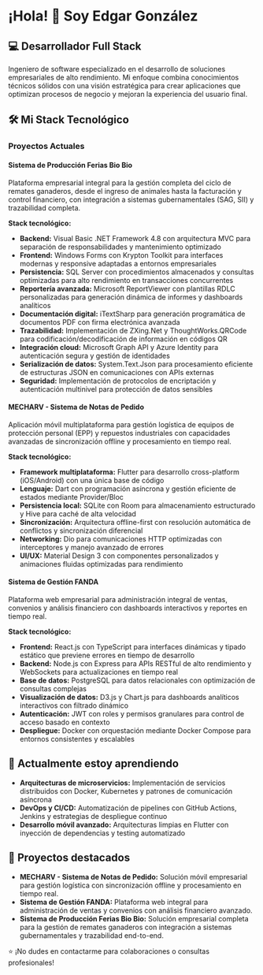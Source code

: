 # ¡Hola! 👋 Soy Edgar González

## 💻 Desarrollador Full Stack
Ingeniero de software especializado en el desarrollo de soluciones empresariales de alto rendimiento. Mi enfoque combina conocimientos técnicos sólidos con una visión estratégica para crear aplicaciones que optimizan procesos de negocio y mejoran la experiencia del usuario final.

## 🛠️ Mi Stack Tecnológico

### Proyectos Actuales

#### Sistema de Producción Ferias Bio Bio
Plataforma empresarial integral para la gestión completa del ciclo de remates ganaderos, desde el ingreso de animales hasta la facturación y control financiero, con integración a sistemas gubernamentales (SAG, SII) y trazabilidad completa.

**Stack tecnológico:**
- **Backend:** Visual Basic .NET Framework 4.8 con arquitectura MVC para separación de responsabilidades y mantenimiento optimizado
- **Frontend:** Windows Forms con Krypton Toolkit para interfaces modernas y responsive adaptadas a entornos empresariales
- **Persistencia:** SQL Server con procedimientos almacenados y consultas optimizadas para alto rendimiento en transacciones concurrentes
- **Reportería avanzada:** Microsoft ReportViewer con plantillas RDLC personalizadas para generación dinámica de informes y dashboards analíticos
- **Documentación digital:** iTextSharp para generación programática de documentos PDF con firma electrónica avanzada
- **Trazabilidad:** Implementación de ZXing.Net y ThoughtWorks.QRCode para codificación/decodificación de información en códigos QR
- **Integración cloud:** Microsoft Graph API y Azure Identity para autenticación segura y gestión de identidades
- **Serialización de datos:** System.Text.Json para procesamiento eficiente de estructuras JSON en comunicaciones con APIs externas
- **Seguridad:** Implementación de protocolos de encriptación y autenticación multinivel para protección de datos sensibles

#### MECHARV - Sistema de Notas de Pedido
Aplicación móvil multiplataforma para gestión logística de equipos de protección personal (EPP) y repuestos industriales con capacidades avanzadas de sincronización offline y procesamiento en tiempo real.

**Stack tecnológico:**
- **Framework multiplataforma:** Flutter para desarrollo cross-platform (iOS/Android) con una única base de código
- **Lenguaje:** Dart con programación asíncrona y gestión eficiente de estados mediante Provider/Bloc
- **Persistencia local:** SQLite con Room para almacenamiento estructurado y Hive para caché de alta velocidad
- **Sincronización:** Arquitectura offline-first con resolución automática de conflictos y sincronización diferencial
- **Networking:** Dio para comunicaciones HTTP optimizadas con interceptores y manejo avanzado de errores
- **UI/UX:** Material Design 3 con componentes personalizados y animaciones fluidas optimizadas para rendimiento

#### Sistema de Gestión FANDA
Plataforma web empresarial para administración integral de ventas, convenios y análisis financiero con dashboards interactivos y reportes en tiempo real.

**Stack tecnológico:**
- **Frontend:** React.js con TypeScript para interfaces dinámicas y tipado estático que previene errores en tiempo de desarrollo
- **Backend:** Node.js con Express para APIs RESTful de alto rendimiento y WebSockets para actualizaciones en tiempo real
- **Base de datos:** PostgreSQL para datos relacionales con optimización de consultas complejas
- **Visualización de datos:** D3.js y Chart.js para dashboards analíticos interactivos con filtrado dinámico
- **Autenticación:** JWT con roles y permisos granulares para control de acceso basado en contexto
- **Despliegue:** Docker con orquestación mediante Docker Compose para entornos consistentes y escalables

## 🌱 Actualmente estoy aprendiendo
- **Arquitecturas de microservicios:** Implementación de servicios distribuidos con Docker, Kubernetes y patrones de comunicación asíncrona
- **DevOps y CI/CD:** Automatización de pipelines con GitHub Actions, Jenkins y estrategias de despliegue continuo
- **Desarrollo móvil avanzado:** Arquitecturas limpias en Flutter con inyección de dependencias y testing automatizado

## 💼 Proyectos destacados
- **MECHARV - Sistema de Notas de Pedido:** Solución móvil empresarial para gestión logística con sincronización offline y procesamiento en tiempo real.
- **Sistema de Gestión FANDA:** Plataforma web integral para administración de ventas y convenios con análisis financiero avanzado.
- **Sistema de Producción Ferias Bio Bio:** Solución empresarial completa para la gestión de remates ganaderos con integración a sistemas gubernamentales y trazabilidad end-to-end.

⭐️ ¡No dudes en contactarme para colaboraciones o consultas profesionales!
